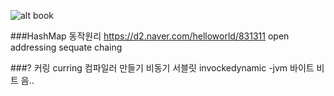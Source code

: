 ![alt book](http://image.yes24.com/momo/TopCate468/MidCate005/46743633.jpg)

###HashMap 동작원리
https://d2.naver.com/helloworld/831311
open addressing
sequate chaing

###?
커링 curring
컴파일러 만들기
비동기 서블릿
invockedynamic -jvm
바이트 비트 음..


